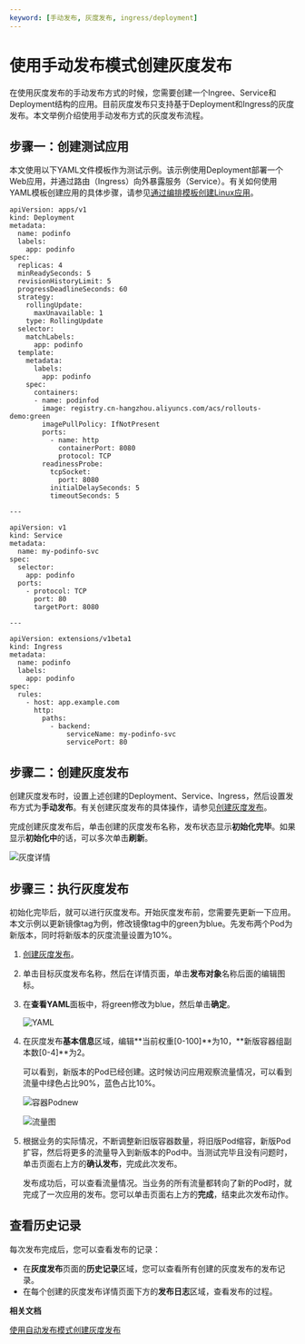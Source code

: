 ```yaml
---
keyword: [手动发布, 灰度发布, ingress/deployment]
---
```


# 使用手动发布模式创建灰度发布

在使用灰度发布的手动发布方式的时候，您需要创建一个Ingree、Service和Deployment结构的应用。目前灰度发布只支持基于Deployment和Ingress的灰度发布。本文举例介绍使用手动发布方式的灰度发布流程。

## 步骤一：创建测试应用

本文使用以下YAML文件模板作为测试示例。该示例使用Deployment部署一个Web应用，并通过路由（Ingress）向外暴露服务（Service）。有关如何使用YAML模板创建应用的具体步骤，请参见[通过编排模板创建Linux应用](/cn.zh-CN/Kubernetes集群用户指南/应用管理/通过编排模板创建Linux应用.md)。

```
apiVersion: apps/v1
kind: Deployment
metadata:
  name: podinfo
  labels:
    app: podinfo
spec:
  replicas: 4
  minReadySeconds: 5
  revisionHistoryLimit: 5
  progressDeadlineSeconds: 60
  strategy:
    rollingUpdate:
      maxUnavailable: 1
    type: RollingUpdate
  selector:
    matchLabels:
      app: podinfo
  template:
    metadata:
      labels:
        app: podinfo
    spec:
      containers:
      - name: podinfod
        image: registry.cn-hangzhou.aliyuncs.com/acs/rollouts-demo:green
        imagePullPolicy: IfNotPresent
        ports:
          - name: http
            containerPort: 8080
            protocol: TCP
        readinessProbe:
          tcpSocket:
            port: 8080
          initialDelaySeconds: 5
          timeoutSeconds: 5

---

apiVersion: v1
kind: Service
metadata:
  name: my-podinfo-svc
spec:
  selector:
    app: podinfo
  ports:
    - protocol: TCP
      port: 80
      targetPort: 8080

---

apiVersion: extensions/v1beta1
kind: Ingress
metadata:
  name: podinfo
  labels:
    app: podinfo
spec:
  rules:
    - host: app.example.com
      http:
        paths:
          - backend:
              serviceName: my-podinfo-svc
              servicePort: 80
```

## 步骤二：创建灰度发布

创建灰度发布时，设置上述创建的Deployment、Service、Ingress，然后设置发布方式为**手动发布**。有关创建灰度发布的具体操作，请参见[创建灰度发布](/cn.zh-CN/Kubernetes集群用户指南/发布管理/灰度发布/创建灰度发布.md)。

完成创建灰度发布后，单击创建的灰度发布名称，发布状态显示**初始化完毕**。如果显示**初始化中**的话，可以多次单击**刷新**。

![灰度详情](https://static-aliyun-doc.oss-cn-hangzhou.aliyuncs.com/assets/img/zh-CN/4920052061/p172320.png)

## 步骤三：执行灰度发布

初始化完毕后，就可以进行灰度发布。开始灰度发布前，您需要先更新一下应用。本文示例以更新镜像tag为例，修改镜像tag中的green为blue。先发布两个Pod为新版本，同时将新版本的灰度流量设置为10%。

1.  [创建灰度发布](/cn.zh-CN/Kubernetes集群用户指南/发布管理/灰度发布/创建灰度发布.md)。

2.  单击目标灰度发布名称，然后在详情页面，单击**发布对象**名称后面的编辑图标。

3.  在**查看YAML**面板中，将green修改为blue，然后单击**确定**。

    ![YAML](https://static-aliyun-doc.oss-cn-hangzhou.aliyuncs.com/assets/img/zh-CN/5920052061/p172329.png)

4.  在灰度发布**基本信息**区域，编辑**当前权重\[0-100\]**为10，**新版容器组副本数\[0-4\]**为2。

    可以看到，新版本的Pod已经创建。这时候访问应用观察流量情况，可以看到流量中绿色占比90%，蓝色占比10%。

    ![容器Podnew](https://static-aliyun-doc.oss-cn-hangzhou.aliyuncs.com/assets/img/zh-CN/5920052061/p172361.png)

    ![流量图](https://static-aliyun-doc.oss-cn-hangzhou.aliyuncs.com/assets/img/zh-CN/5920052061/p172365.png)

5.  根据业务的实际情况，不断调整新旧版容器数量，将旧版Pod缩容，新版Pod扩容，然后将更多的流量导入到新版本的Pod中。当测试完毕且没有问题时，单击页面右上方的**确认发布**，完成此次发布。

    发布成功后，可以查看流量情况。当业务的所有流量都转向了新的Pod时，就完成了一次应用的发布。您可以单击页面右上方的**完成**，结束此次发布动作。


## 查看历史记录

每次发布完成后，您可以查看发布的记录：

-   在**灰度发布**页面的**历史记录**区域，您可以查看所有创建的灰度发布的发布记录。
-   在每个创建的灰度发布详情页面下方的**发布日志**区域，查看发布的过程。

**相关文档**  


[使用自动发布模式创建灰度发布]()

